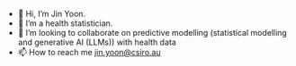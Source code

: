 - 👋 Hi, I’m Jin Yoon.
- 👀 I’m a health statistician. 
- 💞️ I’m looking to collaborate on predictive modelling (statistical modelling and generative AI (LLMs)) with health data
- 📫 How to reach me jin.yoon@csiro.au

<!---
jyoon1225/jyoon1225 is a ✨ special ✨ repository because its `README.md` (this file) appears on your GitHub profile.
You can click the Preview link to take a look at your changes.
--->
